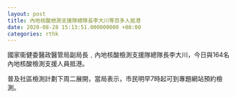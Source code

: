 ```yaml
---
layout: post
title: 內地核酸檢測支援隊總隊長李大川等百多人抵港
date: 2020-08-28 15:13:51.000000000 +08:00
categories: rthk
---
```


國家衞健委醫政醫管局副局長﹑內地核酸檢測支援隊總隊長李大川，今日與164名內地核酸檢測支援人員抵港。

普及社區檢測計劃下周二展開，當局表示，市民明早7時起可到專題網站預約檢測。
